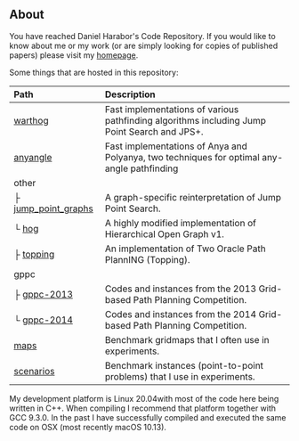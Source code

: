 ## About ##

You have reached Daniel Harabor's Code Repository. If you would like to know about me or my work (or are simply looking for copies of published papers) please visit my [homepage](http://harabor.net/daniel).

Some things that are hosted in this repository:

| Path | Description |
| :--- | :---------- |
| [warthog](https://bitbucket.org/dharabor/pathfinding/src/master/warthog/) | Fast implementations of various pathfinding algorithms including Jump Point Search and JPS+. |
| [anyangle](https://bitbucket.org/dharabor/pathfinding/src/master/anyangle/) | Fast implementations of Anya and Polyanya, two techniques for optimal any-angle pathfinding |
| other | |
| ├ [jump_point_graphs](https://bitbucket.org/dharabor/pathfinding/src/master/other/jump_point_graphs/) | A graph-specific reinterpretation of Jump Point Search.  |
| └ [hog](https://bitbucket.org/dharabor/pathfinding/src/master/other/hog/) | A highly modified implementation of Hierarchical Open Graph v1. |
| ├ [topping](https://bitbucket.org/dharabor/pathfinding/src/master/other/jump_point_graphs/) | An implementation of Two Oracle Path PlannING (Topping).  |
| gppc
| ├ [gppc-2013](https://bitbucket.org/dharabor/pathfinding/src/master/gppc/gppc-2013/) | Codes and instances from the 2013 Grid-based Path Planning Competition.
| └ [gppc-2014](https://bitbucket.org/dharabor/pathfinding/src/master/gppc/gppc-2014/) | Codes and instances from the 2014 Grid-based Path Planning Competition.
| [maps](https://bitbucket.org/dharabor/pathfinding/src/master/maps/)| Benchmark gridmaps that I often use in experiments. |
| [scenarios](https://bitbucket.org/dharabor/pathfinding/src/master/scenarios/) | Benchmark instances (point-to-point problems) that I use in experiments. |


My development platform is Linux 20.04with most of the code here being written in C++. When compiling I recommend that platform together with GCC 9.3.0. In the past I have successfully compiled and executed the same code on OSX (most recently macOS 10.13).
